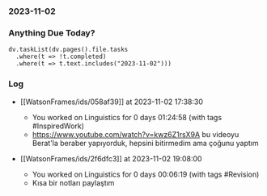 ### 2023-11-02

### Anything Due Today?
```dataviewjs
dv.taskList(dv.pages().file.tasks 
  .where(t => !t.completed)
  .where(t => t.text.includes("2023-11-02")))
```
### Log

- [[WatsonFrames/ids/058af39]] at 2023-11-02 17:38:30
  - You worked on Linguistics for 0 days 01:24:58 (with tags #InspiredWork)
  - https://www.youtube.com/watch?v=kwz6Z1rsX9A bu videoyu Berat'la beraber yapıyorduk, hepsini bitirmedim ama çoğunu yaptım

- [[WatsonFrames/ids/2f6dfc3]] at 2023-11-02 19:08:00
  - You worked on Linguistics for 0 days 00:06:19 (with tags #Revision) 
  - Kısa bir notları paylaştım